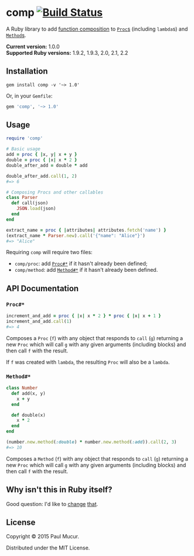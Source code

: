 # comp [![Build Status](https://travis-ci.org/mudge/comp.svg?branch=master)](https://travis-ci.org/mudge/comp)

A Ruby library to add [function
composition](https://en.wikipedia.org/wiki/Function_composition) to
[`Proc`s](http://ruby-doc.org/core/Proc.html) (including `lambda`s) and
[`Method`s](http://ruby-doc.org/core/Method.html).

**Current version:** 1.0.0  
**Supported Ruby versions:** 1.9.2, 1.9.3, 2.0, 2.1, 2.2

## Installation

```
gem install comp -v '~> 1.0'
```

Or, in your `Gemfile`:

```ruby
gem 'comp', '~> 1.0'
```

## Usage

```ruby
require 'comp'

# Basic usage
add = proc { |x, y| x + y }
double = proc { |x| x * 2 }
double_after_add = double * add

double_after_add.call(1, 2)
#=> 6

# Composing Procs and other callables
class Parser
  def call(json)
    JSON.load(json)
  end
end

extract_name = proc { |attributes| attributes.fetch('name') }
(extract_name * Parser.new).call('{"name": "Alice"}')
#=> "Alice"
```

Requiring `comp` will require two files:

* `comp/proc`: add [`Proc#*`](#proc) if it hasn't already been defined;
* `comp/method`: add [`Method#*`](#method) if it hasn't already been defined.

## API Documentation

### `Proc#*`

```ruby
increment_and_add = proc { |x| x * 2 } * proc { |x| x + 1 }
increment_and_add.call(1)
#=> 4
```

Composes a `Proc` (`f`) with any object that responds to `call` (`g`) returning
a new `Proc` which will call `g` with any given arguments (including blocks)
and then call `f` with the result.

If `f` was created with `lambda`, the resulting `Proc` will also be a
`lambda`.

### `Method#*`

```ruby
class Number
  def add(x, y)
    x + y
  end

  def double(x)
    x * 2
  end
end

(number.new.method(:double) * number.new.method(:add)).call(2, 3)
#=> 10
```

Composes a `Method` (`f`) with any object that responds to `call` (`g`)
returning a new `Proc` which will call `g` with any given arguments (including
blocks) and then call `f` with the result.

## Why isn't this in Ruby itself?

Good question: I'd like to [change](https://bugs.ruby-lang.org/issues/6284) [that](https://github.com/ruby/ruby/pull/935).

## License

Copyright © 2015 Paul Mucur.

Distributed under the MIT License.
